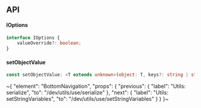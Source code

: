 

## API

#### IOptions

```ts
interface IOptions {
    valueOverride?: boolean;
}
```

#### setObjectValue

```ts
const setObjectValue: <T extends unknown>(object: T, keys?: string | string[], value?: any, options_?: IOptions) => T;
```


~{
  "element": "BottomNavigation",
  "props": {
    "previous": {
      "label": "Utils: serialize",
      "to": "/dev/utils/use/serialize"
    },
    "next": {
      "label": "Utils: setStringVariables",
      "to": "/dev/utils/use/setStringVariables"
    }
  }
}~
